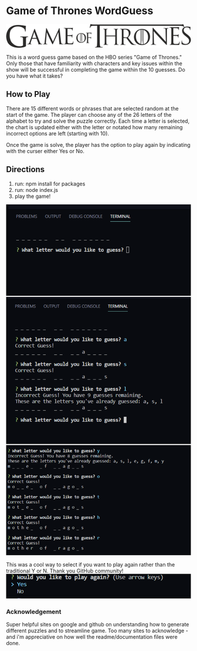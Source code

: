 # Game of Thrones WordGuess

![Game of Thrones](images/GOTtitleonly.png)

This is a word guess game based on the HBO series "Game of Thrones."  Only those that have familiarity with characters and key issues within the show will be successful in completing the game within the 10 guesses.  Do you have what it takes?

## How to Play

There are 15 different words or phrases that are selected random at the start of the game.  The player can choose any of the 26 letters of the alphabet to try and solve the puzzle correctly.  Each time a letter is selected, the chart is updated either with the letter or notated how many remaining incorrect options are left (starting with 10).

Once the game is solve, the player has the option to play again by indicating with the curser either Yes or No.

## Directions

1. run: npm install for packages
2. run: node index.js
3. play the game!

![Image of game](images/snip1.PNG)   
![Game Example](images/snip2.PNG)   
![Game Example](images/snip3.PNG) 

This was a cool way to select if you want to play again rather than the traditional Y or N.  Thank you GitHub community!
![Play Again](images/snip4.PNG)

### Acknowledgement
Super helpful sites on google and github on understanding how to generate different puzzles and to streamline game.  Too many sites to acknowledge - and i'm appreciative on how well the readme/documentation files were done. 
